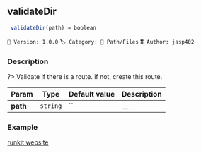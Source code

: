 ## validateDir 

```javascript
 validateDir(path) ⇒ boolean 
``` 


`📢 Version: 1.0.0`  `🏷️ Category: 📁 Path/Files` `🎖️ Author: jasp402` 

### Description 


?> Validate if there is a route. if not, create this route. 


| Param | Type | Default value | Description |
| --- | --- | --- | --- |
| **path** | `string` | `` | __ | 



### Example 


[runkit website](@example ':include :type=iframe width=100% height=100%')


